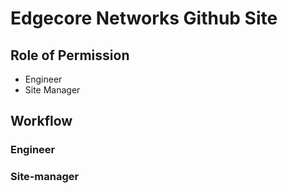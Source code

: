 # Edgecore Networks Github Site

## Role of Permission
- Engineer
- Site Manager

## Workflow

### Engineer
### Site-manager
